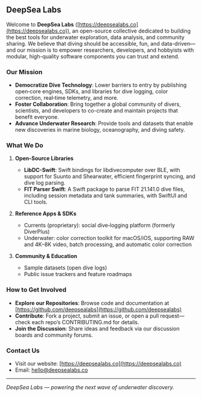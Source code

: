 ## DeepSea Labs

Welcome to **DeepSea Labs** ([https://deepsealabs.co](https://deepsealabs.co)), an open-source collective dedicated to building the best tools for underwater exploration, data analysis, and community sharing. We believe that diving should be accessible, fun, and data-driven—and our mission is to empower researchers, developers, and hobbyists with modular, high-quality software components you can trust and extend.

### Our Mission

* **Democratize Dive Technology**: Lower barriers to entry by publishing open‑core engines, SDKs, and libraries for dive logging, color correction, real‑time telemetry, and more.
* **Foster Collaboration**: Bring together a global community of divers, scientists, and developers to co-create and maintain projects that benefit everyone.
* **Advance Underwater Research**: Provide tools and datasets that enable new discoveries in marine biology, oceanography, and diving safety.

### What We Do

1. **Open-Source Libraries**

   * **LibDC-Swift**: Swift bindings for libdivecomputer over BLE, with support for Suunto and Shearwater, efficient fingerprint syncing, and dive log parsing.
   * **FIT Parser Swift**: A Swift package to parse FIT 21.141.0 dive files, including session metadata and tank summaries, with SwiftUI and CLI tools.

2. **Reference Apps & SDKs**

   * Currents (proprietary): social dive‑logging platform (formerly DiverPlus)
   * Underwater: color correction toolkit for macOS/iOS, supporting RAW and 4K–8K video, batch processing, and automatic color correction

3. **Community & Education**

   * Sample datasets (open dive logs)
   * Public issue trackers and feature roadmaps

### How to Get Involved

* **Explore our Repositories**: Browse code and documentation at [https://github.com/deepsealabs](https://github.com/deepsealabs)
* **Contribute**: Fork a project, submit an issue, or open a pull request—check each repo’s CONTRIBUTING.md for details.
* **Join the Discussion**: Share ideas and feedback via our discussion boards and community forums.

### Contact Us

* Visit our website: [https://deepsealabs.co](https://deepsealabs.co)
* Email: [hello@deepsealabs.co](mailto:hello@deepsealabs.co)

---

*DeepSea Labs — powering the next wave of underwater discovery.*
